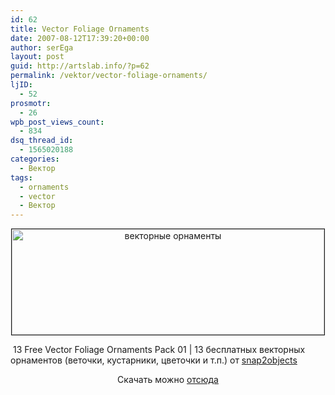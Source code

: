 ```yaml
---
id: 62
title: Vector Foliage Ornaments
date: 2007-08-12T17:39:20+00:00
author: serEga
layout: post
guid: http://artslab.info/?p=62
permalink: /vektor/vector-foliage-ornaments/
ljID:
  - 52
prosmotr:
  - 26
wpb_post_views_count:
  - 834
dsq_thread_id:
  - 1565020188
categories:
  - Вектор
tags:
  - ornaments
  - vector
  - Вектор
---
```

<p style="text-align: center">
  <img src="http://googledrive.com/host/0B9lHVSSSdxdxd0hjdUdmRzY3Tjg/free_vector_floral_ornaments01.jpg" title="векторные орнаменты" alt="векторные орнаменты" border="1" height="169" width="500" />
</p>

 13 Free Vector Foliage Ornaments Pack 01 | 13 бесплатных векторных орнаментов (веточки, кустарники, цветочки и т.п.) от <a href="http://www.snap2objects.com" title="Snap2Objects" target="_blank">snap2objects</a>

<p align="center">
  <a href="http://www.snap2objects.com" title="Snap2Objects" target="_blank"></a>Скачать можно <a href="http://www.snap2objects.com/2007/08/08/13-free-vector-foliage-ornaments-pack-01/" title="download from homepage">отсюда</a>
</p>